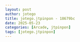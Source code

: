 ```yaml
---
layout: post
author: jotego
title: jotego.jtpinpon - 18679bc
date: 2025-05-23
categories: [Arcade, jtpinpon]
tags: [jotego.jtpinpon]
---
```


